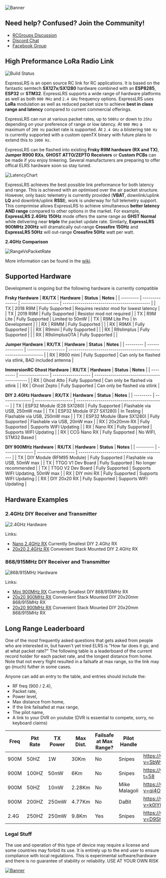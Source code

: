 ![Banner](img/banner.png)

## Need help? Confused? Join the Community!
 * [RCGroups Discussion](https://www.rcgroups.com/forums/showthread.php?3437865-ExpressLRS-DIY-LoRa-based-race-optimized-RC-link-system)
 * [Discord Chat](https://discord.gg/dS6ReFY)
 * [Facebook Group](https://www.facebook.com/groups/636441730280366)


## High Preformance LoRa Radio Link

![Build Status](https://github.com/AlessandroAU/ExpressLRS/workflows/Build%20ExpressLRS/badge.svg)

ExpressLRS is an open source RC link for RC applications. It is based on the fantastic semtech **SX127x**/**SX1280** hardware combined with an **ESP8285**, **ESP32** or **STM32**. ExpressLRS supports a wide range of hardware platforms as well as both `900 MHz` and `2.4 GHz` frequency options. ExpressLRS uses **LoRa** modulation as well as reduced packet size to achieve **best in class range and latency** compared to current commercial offerings. 

ExpressLRS can run at various packet rates, up to `500hz` or down to `25hz` depending on your preference of range or low latency. At `900 MHz` a maximum of `200 Hz` packet rate is supported. At `2.4 GHz` a blistering `500 Hz` is currently supported with a custom openTX binary with future plans to extend this to `1000 Hz`.

ExpressLRS can be flashed into existing **Frsky R9M hardware (RX and TX)**, **Jumper R900 RXs**, **GHOST ATTO/ZEPTO Receivers** or **Custom PCBs** can be made if you enjoy tinkering. Several manufacturers are preparing to offer offical ELRS hardware soon so stay tuned. 

![LatencyChart](img/Average%20Total%20Latency.png)

ExpressLRS achieves the best possible link preformance for both latency and range. This is achieved with an optimised over the air packet structure.  However, only basic telemetry is currently provided (**VBAT**, downlink/uplink **LQ** and downlink/uplink **RSSI**), work is underway for full telemetry support. This comprimise allows ExpressLRS to achieve simultaneous **better latency AND range** compared to other options in the market. For example, **ExpressLRS 2.4GHz 150Hz** mode offers the same range as **GHST Normal** while delivering near **triple** the packet update rate. Similarly, **ExpressLRS 900MHz 200Hz** will dramatically out-range **Crossfire 150Hz** and **ExpressLRS 50Hz** will out-range **Crossfire 50Hz** watt per watt.   

**2.4GHz Comparison**

![RangeVsPacketRate](img/pktrate_vs_sens.png)

More information can be found in the [wiki](https://github.com/AlessandroAU/ExpressLRS/wiki). 

## Supported Hardware

Development is ongoing but the following hardware is currently compatible

**Frsky Hardware**
| **RX/TX** | **Hardware**    | **Status**          | **Notes**                                    |
| --------- | --------------- | ------------------- | -------------------------------------------- |
| TX        | 2018 R9M        | Fully Supported     | Requires resistor mod for lowest latency     |
| TX        | 2019 R9M        | Fully Supported     | Resistor mod not required                    |
| TX        | R9M Lite        | Fully Supported     | Limited to 50mW                              |
| TX        | R9M Lite Pro    | In Development      |                                              |
| RX        | R9MM            | Fully Supported     |                                              |
| RX        | R9MX            | Fully Supported     |                                              |
| RX        | R9mini          | Fully Supported     |                                              |
| RX        | R9slimplus      | Fully Supported     |                                              |
| RX        | R9slimplusOTA   | Fully Supported     |                                              |

**Jumper Hardware**
| **RX/TX** | **Hardware**    | **Status**          | **Notes**                                                         |
| --------- | --------------- | ------------------- | ----------------------------------------------------------------- |
| RX        | R900 mini       | Fully Supported     | Can only be flashed via stlink,  BAD included antenna             |

**ImmersionRC Ghost Hardware**
| **RX/TX** | **Hardware**    | **Status**          | **Notes**                                    |
| --------- | --------------- | ------------------- | -------------------------------------------- |
| RX        | Ghost Atto      | Fully Supported     | Can only be flashed via stlink               |
| RX        | Ghost Zepto     | Fully Supported     | Can only be flashed via stlink               |

**DIY 2.4GHz Hardware**
| **RX/TX** | **Hardware**                       | **Status**          | **Notes**                                    |
| --------- | ---------------                    | ------------------- | -------------------------------------------- |
| TX        | ESP32 Module (E28 SX1280)          | Fully Supported     | Flashable via USB, 250mW max                 |
| TX        | ESP32 Module (F27 SX1280)          | In Testing          | Flashable via USB, 250mW max                 |
| TX        | ESP32 Module (Bare SX1280)         | Fully Supported     | Flashable via USB, 20mW max                  |
| RX        | 20x20mm RX                         | Fully Supported     | Supports WIFI Updating                       |
| RX        | Nano RX                            | Fully Supported     | Supports WIFI Updating                       |
| RX        | CCG Nano RX                        | Fully Supported     | No WIFI, STM32 Based                         |

**DIY 900MHz Hardware**
| **RX/TX** | **Hardware**                           | **Status**          | **Notes**                                    |
| --------- | ---------------                        | ------------------- | -------------------------------------------- |
| TX        | DIY Module (RFM95 Module)              | Fully Supported     | Flashable via USB, 50mW max                  |
| TX        | TTGO V1 Dev Board                      | Fully Supported     | No longer recommended                        |
| TX        | TTGO V2 Dev Board                      | Fully Supported     | Supports WIFI Updating, 50mW max             |
| RX        | DIY mini RX                            | Fully Supported     | Supports WIFI Updating                       |
| RX        | DIY 20x20 RX                           | Fully Supported     | Supports WIFI Updating                       |

## Hardware Examples

### 2.4GHz DIY Receiver and Transmitter
![2.4GHz Hardware](img/24Ghardware.jpg)

Links:
- [Nano 2.4GHz RX](https://github.com/AlessandroAU/ExpressLRS/tree/master-dev/PCB/2400MHz/RX_Nano) Currently Smallest DIY 2.4Ghz RX
- [20x20 2.4GHz RX](https://github.com/AlessandroAU/ExpressLRS/tree/master-dev/PCB/2400MHz/RX_20x20) Convenient Stack Mounted DIY 2.4GHz RX

### 868/915MHz DIY Receiver and Transmitter
![868/915MHz Hardware](img/900Mhardware.jpg)

Links:
- [Mini 900MHz RX](https://github.com/AlessandroAU/ExpressLRS/tree/master-dev/PCB/900MHz/RX_Mini) Currently Smallest DIY 868/915MHz RX
- [20x20 900MHz RX](https://github.com/AlessandroAU/ExpressLRS/tree/master-dev/PCB/900MHz/RX_20x20_0603_SMD) Convenient Stack Mounted DIY 20x20mm 868/915MHz RX
- [20x20 900MHz RX](https://github.com/AlessandroAU/ExpressLRS/tree/master-dev/PCB/900MHz/RX_20x20_0805_SMD) Convenient Stack Mounted DIY 20x20mm 868/915MHz RX

## Long Range Leaderboard
One of the most frequently asked questions that gets asked from people who are interested in, but haven't yet tried ELRS is "How far does it go, and at what packet rate?"
The following table is a leaderboard of the current record holder for each packet rate, and the longest distance from home. Note that not every flight resulted in a failsafe at max range, so the link may go (much) futher in some cases.

Anyone can add an entry to the table, and entries should include the:
- RF freq (900 / 2.4),
- Packet rate,
- Power level,
- Max distance from home,
- If the link failsafed at max range,
- The pilot name, 
- A link to your DVR on youtube (DVR is essential to compete, sorry, no keyboard claims)

| Freq | Pkt Rate | TX Power | Max Dist. | Failsafe at Max Range? | Pilot Handle | Link to DVR |
| ---- | -------- | -------- | --------- | ---------------------- | ------------ | ----------- |
| 900M | 50HZ | 1W | 30Km | No | Snipes | https://www.youtube.com/watch?v=SbWvFIpVkto |
| 900M | 100HZ | 50mW | 6Km | No | Snipes | https://youtu.be/kN89mINbmQc?t=58 |
| 900M | 50HZ | 10mW | 2.28Km | No | Mike Malagoli | https://www.youtube.com/watch?v=qi4OygUAZxA&t=75s |
| 900M | 200HZ | 250mW | 4.77Km | No | DaBit | https://www.youtube.com/watch?v=k0lY0XwB6Ko |
| 2.4G | 250HZ | 250mW | 9.8Km | Yes | Snipes | https://www.youtube.com/watch?v=D9SHpSguOMQ |

### Legal Stuff
The use and operation of this type of device may require a license and some countries may forbid its use. It is entirely up to the end user to ensure compliance with local regulations. This is experimental software/hardware and there is no guarantee of stability or reliability. USE AT YOUR OWN RISK 

[![Banner](img/footer.png)](https://github.com/AlessandroAU/ExpressLRS/wiki#community)
